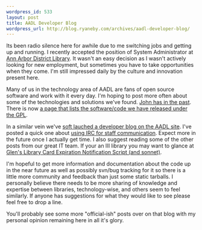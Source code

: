 ```yaml
--- 
wordpress_id: 533
layout: post
title: AADL Developer Blog
wordpress_url: http://blog.ryaneby.com/archives/aadl-developer-blog/
---
```

Its been radio silence here for awhile due to me switching jobs and getting up and running. I recently accepted the position of System Administrator at <a href="http://www.aadl.org">Ann Arbor District Library</a>. It wasn't an easy decision as I wasn't actively looking for new employment, but sometimes you have to take opportunities when they come. I'm still impressed daily by the culture and innovation present here.

Many of us in the technology area of AADL are fans of open source software and work with it every day. I'm hoping to post more often about some of the technologies and solutions we've found. <a href="http://blyberg.net">John has in the past</a>. There is now <a href="http://www.aadl.org/services/devblog/downloads">a page that lists the software/code we have released under the GPL</a>.

In a similar vein we've <a href="http://www.aadl.org/services/devblog">soft lauched a developer blog on the AADL site</a>. I've posted a quick one about <a href="http://www.aadl.org/node/4485">using IRC for staff communication</a>. Expect more in the future once I actually get time. I also suggest reading some of the other posts from our great IT team. If your an III library you may want to glance at <a href="http://www.aadl.org/node/4490">Glen's Library Card Expiration Notification Script (and sonnet)</a>.

I'm hopeful to get more information and documentation about the code up in the near future as well as possibly svn/bug tracking for it so there is a little more community and feedback than just some static tarballs. I personally believe there needs to be more sharing of knowledge and expertise between libraries, technology-wise, and others seem to feel similarly. If anyone has suggestions for what they would like to see please feel free to drop a line.

You'll probably see some more "official-ish" posts over on that blog with my personal opinion remaining here in all it's glory.
